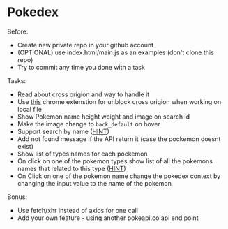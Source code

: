 # Pokedex

Before:
* Create new private repo in your github account
* (OPTIONAL) use index.html/main.js as an examples (don't clone this repo)
* Try to commit any time you done with a task

Tasks:
* Read about cross origion and way to handle it
* Use [this](https://chrome.google.com/webstore/detail/cors-unblock/lfhmikememgdcahcdlaciloancbhjino?hl=en) chrome extenstion for unblock cross origion when working on local file 
* Show Pokemon name height weight and image on search id
* Make the image change to `back_default` on hover
* Support search by name ([HINT](https://pokeapi.co/docs/v2#pokemon))
* Add not found message if the API return it (case the pockemon doesnt exist)
* Show list of types names for each pockemon
* On click on one of the pokemon types show list of all the pokemons names that related to this type ([HINT](https://pokeapi.co/docs/v2#type:~:text=lines\)-,Type))
* On Click on one of the pokemon name change the pokedex context by changing the input value to the name of the pokemon

Bonus:
* Use fetch/xhr instead of axios for one call
* Add your own feature - using another pokeapi.co api end point 